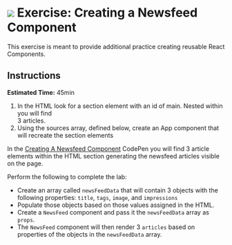 # ![](https://ga-dash.s3.amazonaws.com/production/assets/logo-9f88ae6c9c3871690e33280fcf557f33.png)  Exercise: Creating a Newsfeed Component

This exercise is meant to provide additional practice creating reusable React Components.

## Instructions

**Estimated Time:** 45min

1. In the HTML look for a section element with an id of main.  Nested within you will find  
   3 articles.
2. Using the sources array, defined below, create an App component that will recreate the section elements

In the [Creating A Newsfeed Component](https://codepen.io/jkeohan/pen/PBvxvY?editors=0010) CodePen you will find 3 article elements within the HTML section generating the newsfeed articles visible on the page.

Perform the following to complete the lab: 

- Create an array called `newsFeedData` that will contain 3 objects with the following properties:  `title`, `tags`, `image`, and `impressions`
- Populate those objects based on those values assigned in the HTML.
- Create a `NewsFeed` component and pass it the `newsFeedData` array as `props`.
- The `NewsFeed` component will then render 3 `articles` based on properties of the objects in the `newsFeedData` array.

